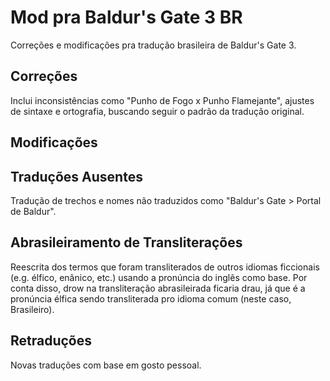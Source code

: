 # Mod pra Baldur's Gate 3 BR
Correções e modificações pra tradução brasileira de Baldur's Gate 3.
## Correções 
Inclui inconsistências como "Punho de Fogo x Punho Flamejante", ajustes de sintaxe e ortografia, buscando seguir o padrão da tradução original.
## Modificações 
## Traduções Ausentes
Tradução de trechos e nomes não traduzidos como "Baldur's Gate > Portal de Baldur".
## Abrasileiramento de Transliterações
Reescrita dos termos que foram transliterados de outros idiomas ficcionais (e.g. élfico, enânico, etc.) usando a pronúncia do inglês como base. Por conta disso, drow na transliteração abrasileirada ficaria drau, já que é a pronúncia élfica sendo transliterada pro idioma comum (neste caso, Brasileiro).
## Retraduções
Novas traduções com base em gosto pessoal.
